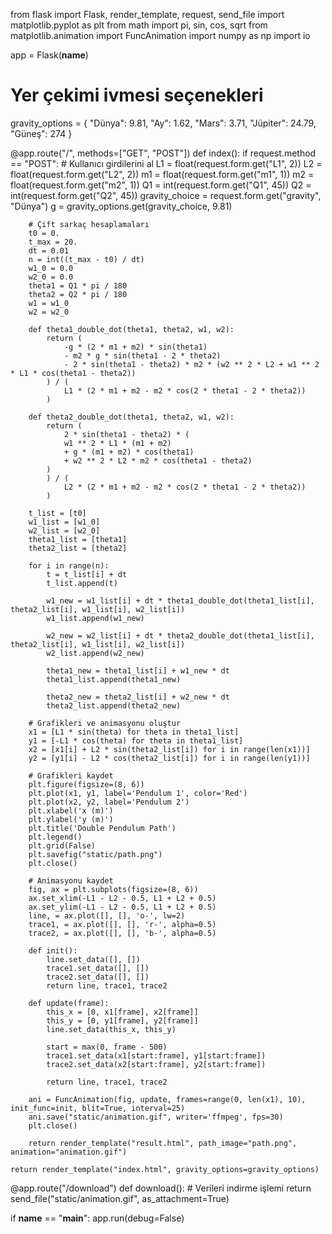 from flask import Flask, render_template, request, send_file
import matplotlib.pyplot as plt
from math import pi, sin, cos, sqrt
from matplotlib.animation import FuncAnimation
import numpy as np
import io

app = Flask(__name__)

# Yer çekimi ivmesi seçenekleri
gravity_options = {
    "Dünya": 9.81,
    "Ay": 1.62,
    "Mars": 3.71,
    "Jüpiter": 24.79,
    "Güneş": 274
}

@app.route("/", methods=["GET", "POST"])
def index():
    if request.method == "POST":
        # Kullanıcı girdilerini al
        L1 = float(request.form.get("L1", 2))
        L2 = float(request.form.get("L2", 2))
        m1 = float(request.form.get("m1", 1))
        m2 = float(request.form.get("m2", 1))
        Q1 = int(request.form.get("Q1", 45))
        Q2 = int(request.form.get("Q2", 45))
        gravity_choice = request.form.get("gravity", "Dünya")
        g = gravity_options.get(gravity_choice, 9.81)

        # Çift sarkaç hesaplamaları
        t0 = 0.
        t_max = 20.
        dt = 0.01
        n = int((t_max - t0) / dt)
        w1_0 = 0.0
        w2_0 = 0.0
        theta1 = Q1 * pi / 180
        theta2 = Q2 * pi / 180
        w1 = w1_0
        w2 = w2_0

        def theta1_double_dot(theta1, theta2, w1, w2):
            return (
                -g * (2 * m1 + m2) * sin(theta1)
                - m2 * g * sin(theta1 - 2 * theta2)
                - 2 * sin(theta1 - theta2) * m2 * (w2 ** 2 * L2 + w1 ** 2 * L1 * cos(theta1 - theta2))
            ) / (
                L1 * (2 * m1 + m2 - m2 * cos(2 * theta1 - 2 * theta2))
            )

        def theta2_double_dot(theta1, theta2, w1, w2):
            return (
                2 * sin(theta1 - theta2) * (
                w1 ** 2 * L1 * (m1 + m2)
                + g * (m1 + m2) * cos(theta1)
                + w2 ** 2 * L2 * m2 * cos(theta1 - theta2)
            )
            ) / (
                L2 * (2 * m1 + m2 - m2 * cos(2 * theta1 - 2 * theta2))
            )

        t_list = [t0]
        w1_list = [w1_0]
        w2_list = [w2_0]
        theta1_list = [theta1]
        theta2_list = [theta2]

        for i in range(n):
            t = t_list[i] + dt
            t_list.append(t)

            w1_new = w1_list[i] + dt * theta1_double_dot(theta1_list[i], theta2_list[i], w1_list[i], w2_list[i])
            w1_list.append(w1_new)

            w2_new = w2_list[i] + dt * theta2_double_dot(theta1_list[i], theta2_list[i], w1_list[i], w2_list[i])
            w2_list.append(w2_new)

            theta1_new = theta1_list[i] + w1_new * dt
            theta1_list.append(theta1_new)

            theta2_new = theta2_list[i] + w2_new * dt
            theta2_list.append(theta2_new)

        # Grafikleri ve animasyonu oluştur
        x1 = [L1 * sin(theta) for theta in theta1_list]
        y1 = [-L1 * cos(theta) for theta in theta1_list]
        x2 = [x1[i] + L2 * sin(theta2_list[i]) for i in range(len(x1))]
        y2 = [y1[i] - L2 * cos(theta2_list[i]) for i in range(len(y1))]

        # Grafikleri kaydet
        plt.figure(figsize=(8, 6))
        plt.plot(x1, y1, label='Pendulum 1', color='Red')
        plt.plot(x2, y2, label='Pendulum 2')
        plt.xlabel('x (m)')
        plt.ylabel('y (m)')
        plt.title('Double Pendulum Path')
        plt.legend()
        plt.grid(False)
        plt.savefig("static/path.png")
        plt.close()

        # Animasyonu kaydet
        fig, ax = plt.subplots(figsize=(8, 6))
        ax.set_xlim(-L1 - L2 - 0.5, L1 + L2 + 0.5)
        ax.set_ylim(-L1 - L2 - 0.5, L1 + L2 + 0.5)
        line, = ax.plot([], [], 'o-', lw=2)
        trace1, = ax.plot([], [], 'r-', alpha=0.5)
        trace2, = ax.plot([], [], 'b-', alpha=0.5)

        def init():
            line.set_data([], [])
            trace1.set_data([], [])
            trace2.set_data([], [])
            return line, trace1, trace2

        def update(frame):
            this_x = [0, x1[frame], x2[frame]]
            this_y = [0, y1[frame], y2[frame]]
            line.set_data(this_x, this_y)

            start = max(0, frame - 500)
            trace1.set_data(x1[start:frame], y1[start:frame])
            trace2.set_data(x2[start:frame], y2[start:frame])

            return line, trace1, trace2

        ani = FuncAnimation(fig, update, frames=range(0, len(x1), 10), init_func=init, blit=True, interval=25)
        ani.save("static/animation.gif", writer='ffmpeg', fps=30)
        plt.close()

        return render_template("result.html", path_image="path.png", animation="animation.gif")

    return render_template("index.html", gravity_options=gravity_options)

@app.route("/download")
def download():
    # Verileri indirme işlemi
    return send_file("static/animation.gif", as_attachment=True)

if __name__ == "__main__":
    app.run(debug=False)
